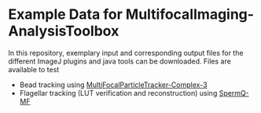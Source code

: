 # Example Data for MultifocalImaging-AnalysisToolbox
In this repository, exemplary input and corresponding output files for the different ImageJ plugins and java tools can be downloaded. Files are available to test
- Bead tracking using [MultiFocalParticleTracker-Complex-3](https://github.com/hansenjn/MultifocalImaging-AnalysisToolbox/tree/master/Example%20Data/MultiFocalParticleTracker-Complex-3)
- Flagellar tracking (LUT verification and reconstruction) using [SpermQ-MF](https://github.com/hansenjn/MultifocalImaging-AnalysisToolbox/tree/master/Example%20Data/SpermQ-MF)

